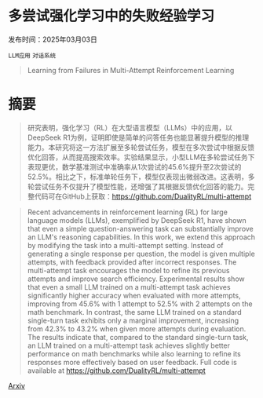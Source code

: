 # 多尝试强化学习中的失败经验学习

发布时间：2025年03月03日

`LLM应用` `对话系统`

> Learning from Failures in Multi-Attempt Reinforcement Learning

# 摘要

> 研究表明，强化学习（RL）在大型语言模型（LLMs）中的应用，以DeepSeek R1为例，证明即使是简单的问答任务也能显著提升模型的推理能力。本研究将这一方法扩展至多轮尝试任务，模型在多次尝试中根据反馈优化回答，从而提高搜索效率。实验结果显示，小型LLM在多轮尝试任务下表现更优，数学基准测试中准确率从1次尝试的45.6%提升至2次尝试的52.5%。相比之下，标准单轮任务下，模型仅表现出微弱改进。这表明，多轮尝试任务不仅提升了模型性能，还增强了其根据反馈优化回答的能力。完整代码可在GitHub上获取：https://github.com/DualityRL/multi-attempt

> Recent advancements in reinforcement learning (RL) for large language models (LLMs), exemplified by DeepSeek R1, have shown that even a simple question-answering task can substantially improve an LLM's reasoning capabilities. In this work, we extend this approach by modifying the task into a multi-attempt setting. Instead of generating a single response per question, the model is given multiple attempts, with feedback provided after incorrect responses. The multi-attempt task encourages the model to refine its previous attempts and improve search efficiency. Experimental results show that even a small LLM trained on a multi-attempt task achieves significantly higher accuracy when evaluated with more attempts, improving from 45.6% with 1 attempt to 52.5% with 2 attempts on the math benchmark. In contrast, the same LLM trained on a standard single-turn task exhibits only a marginal improvement, increasing from 42.3% to 43.2% when given more attempts during evaluation. The results indicate that, compared to the standard single-turn task, an LLM trained on a multi-attempt task achieves slightly better performance on math benchmarks while also learning to refine its responses more effectively based on user feedback. Full code is available at https://github.com/DualityRL/multi-attempt

[Arxiv](https://arxiv.org/abs/2503.04808)